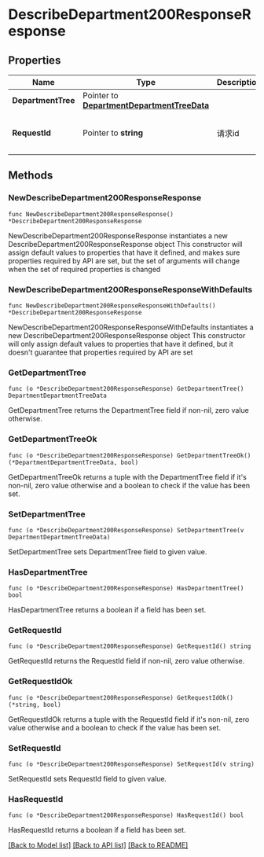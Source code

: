 # DescribeDepartment200ResponseResponse

## Properties

Name | Type | Description | Notes
------------ | ------------- | ------------- | -------------
**DepartmentTree** | Pointer to [**DepartmentDepartmentTreeData**](DepartmentDepartmentTreeData.md) |  | [optional] 
**RequestId** | Pointer to **string** | 请求id | [optional] [default to "xxxxx"]

## Methods

### NewDescribeDepartment200ResponseResponse

`func NewDescribeDepartment200ResponseResponse() *DescribeDepartment200ResponseResponse`

NewDescribeDepartment200ResponseResponse instantiates a new DescribeDepartment200ResponseResponse object
This constructor will assign default values to properties that have it defined,
and makes sure properties required by API are set, but the set of arguments
will change when the set of required properties is changed

### NewDescribeDepartment200ResponseResponseWithDefaults

`func NewDescribeDepartment200ResponseResponseWithDefaults() *DescribeDepartment200ResponseResponse`

NewDescribeDepartment200ResponseResponseWithDefaults instantiates a new DescribeDepartment200ResponseResponse object
This constructor will only assign default values to properties that have it defined,
but it doesn't guarantee that properties required by API are set

### GetDepartmentTree

`func (o *DescribeDepartment200ResponseResponse) GetDepartmentTree() DepartmentDepartmentTreeData`

GetDepartmentTree returns the DepartmentTree field if non-nil, zero value otherwise.

### GetDepartmentTreeOk

`func (o *DescribeDepartment200ResponseResponse) GetDepartmentTreeOk() (*DepartmentDepartmentTreeData, bool)`

GetDepartmentTreeOk returns a tuple with the DepartmentTree field if it's non-nil, zero value otherwise
and a boolean to check if the value has been set.

### SetDepartmentTree

`func (o *DescribeDepartment200ResponseResponse) SetDepartmentTree(v DepartmentDepartmentTreeData)`

SetDepartmentTree sets DepartmentTree field to given value.

### HasDepartmentTree

`func (o *DescribeDepartment200ResponseResponse) HasDepartmentTree() bool`

HasDepartmentTree returns a boolean if a field has been set.

### GetRequestId

`func (o *DescribeDepartment200ResponseResponse) GetRequestId() string`

GetRequestId returns the RequestId field if non-nil, zero value otherwise.

### GetRequestIdOk

`func (o *DescribeDepartment200ResponseResponse) GetRequestIdOk() (*string, bool)`

GetRequestIdOk returns a tuple with the RequestId field if it's non-nil, zero value otherwise
and a boolean to check if the value has been set.

### SetRequestId

`func (o *DescribeDepartment200ResponseResponse) SetRequestId(v string)`

SetRequestId sets RequestId field to given value.

### HasRequestId

`func (o *DescribeDepartment200ResponseResponse) HasRequestId() bool`

HasRequestId returns a boolean if a field has been set.


[[Back to Model list]](../README.md#documentation-for-models) [[Back to API list]](../README.md#documentation-for-api-endpoints) [[Back to README]](../README.md)


